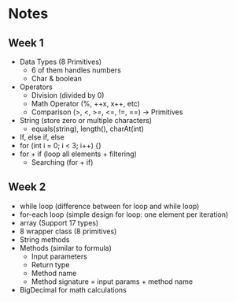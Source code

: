# Notes
## Week 1
- Data Types (8 Primitives)
  - 6 of them handles numbers
  - Char & boolean
- Operators
  - Division (divided by 0)
  - Math Operator (%, ++x, x++, etc)
  - Comparison (>, <, >=, <=, !=, ==) -> Primitives
- String (store zero or multiple characters)
  - equals(string), length(), charAt(int)
- If, else if, else
- for (int i = 0; i < 3; i++) {}
- for + if (loop all elements + filtering)
  - Searching (for + if)
## Week 2
- while loop (difference between for loop and while loop)
- for-each loop (simple design for loop: one element per iteration)
- array (Support 17 types)
- 8 wrapper class (8 primitives)
- String methods
- Methods (similar to formula)
  - Input parameters
  - Return type
  - Method name
  - Method signature = input params + method name
- BigDecimal for math calculations


